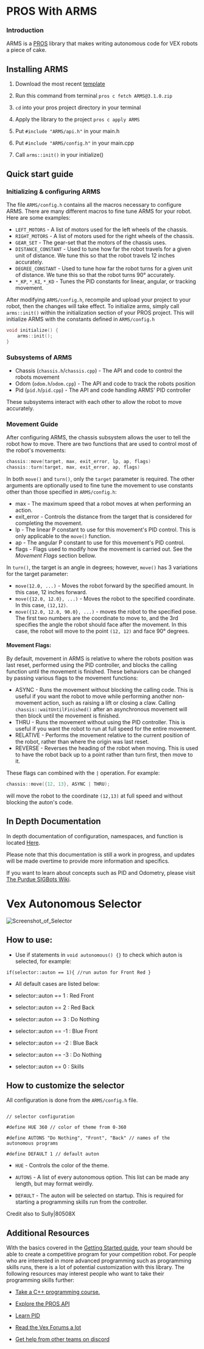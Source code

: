 
# PROS With ARMS



### Introduction
ARMS is a [PROS](https://pros.cs.purdue.edu/) library that makes writing autonomous code for VEX robots a piece of cake. 

  

## Installing ARMS

1. Download the most recent [template](https://github.com/purduesigbots/ARMS/releases)

2. Run this command from terminal `pros c fetch ARMS@3.1.0.zip`

3.  `cd` into your pros project directory in your terminal

4. Apply the library to the project `pros c apply ARMS`

5. Put `#include "ARMS/api.h"` in your main.h

6. Put `#include "ARMS/config.h"` in your main.cpp

7. Call `arms::init()` in your initialize()


## Quick start guide 
### Initializing & configuring ARMS 
The file `ARMS/config.h` contains all the macros necessary to configure ARMS. There are many different macros to fine tune ARMS for your robot. Here are some examples:

* `LEFT_MOTORS` - A list of motors used for the left wheels of the chassis.
* `RIGHT_MOTORS` - A list of motors used for the right wheels of the chassis.
* `GEAR_SET`	- The gear-set that the motors of the chassis uses.
* `DISTANCE_CONSTANT` - Used to tune how far the robot travels for a given unit of distance. We tune this so that the robot travels 12 inches accurately.
* `DEGREE_CONSTANT` - Used to tune how far the robot turns for a given unit of distance. We tune this so that the robot turns 90° accurately.
* `*_KP`, `*_KI`, `*_KD` - Tunes the PID constants for linear, angular, or tracking movement.

After modifying `ARMS/config.h`, recompile and upload your project to your robot, then the changes will take effect. 
To initialize arms, simply call `arms::init()` within the initialization section of your PROS project. This will initialize ARMS with the constants defined in `ARMS/config.h`
```cpp
void initialize() {
	arms::init();
}
```
### Subsystems of ARMS
* Chassis (`chassis.h`/`chassis.cpp`) - The API and code to control the robots movement
* Odom (`odom.h`/`odom.cpp`) - The API and code to track the robots position
* Pid (`pid.h`/`pid.cpp`) - The API and code handling ARMS' PID controller

These subsystems interact with each other to allow the robot to move accurately.

### Movement Guide
After configuring ARMS, the chassis subsystem allows the user to tell the robot how to move. There are two functions that are used to control most of the robot's movements:
```cpp 
chassis::move(target, max, exit_error, lp, ap, flags)
chassis::turn(target, max, exit_error, ap, flags)
```

In both `move()` and `turn()`, only the `target` parameter is required. The other arguments are optionally used to fine tune the movement to use constants other than those specified in `ARMS/config.h`:
* max - The maximum speed that a robot moves at when performing an action.
* exit_error - Controls the distance from the target that is considered for completing the movement.
* lp - The linear P constant to use for this movement's PID control. This is only applicable to the `move()` function.
* ap - The angular P constant to use for this movement's PID control.
* flags - Flags used to modify how the movement is carried out. See the _Movement Flags_ section bellow. 

In `turn()`,  the target is an angle in degrees; however, `move()` has 3 variations for the target parameter:
* `move(12.0, ...)` - Moves the robot forward by the specified amount. In this case, 12 inches forward.
* `move({12.0, 12.0}, ...)` - Moves the robot to the specified coordinate. In this case, `(12,12)`.
* `move({12.0, 12.0, 90.0}, ...)` - moves the robot to the specified pose. The first two numbers are the coordinate to move to, and the 3rd specifies the angle the robot should face after the movement. In this case, the robot will move to the point `(12, 12)` and face 90° degrees.

#### Movement Flags:
By default, movement in ARMS is relative to where the robots position was last reset, performed using the PID controller, and blocks the calling function until the movement is finished. These behaviors can be changed by passing various flags to the movement functions:
* ASYNC - Runs the movement without blocking the calling code. This is useful if you want the robot to move while performing another non-movement action, such as raising a lift or closing a claw. Calling `chassis::waitUntilFinished()` after an asynchronous movement will then block until the movement is finished.
* THRU - Runs the movement without using the PID controller. This is useful if you want the robot to run at full speed for the entire movement. 
* RELATIVE - Performs the movement relative to the current position of the robot, rather than where the origin was last reset.
* REVERSE - Reverses the heading of the robot when moving. This is used to have the robot back up to a point rather than turn first, then move to it. 

These flags can  combined with the `|` operation. For example:
```cpp
chassis::move({12, 13}, ASYNC | THRU); 
```
will move the robot to the coordinate `(12,13)` at full speed and without blocking the auton's code. 

## In Depth Documentation
In depth documentation of configuration, namespaces, and function is located [Here](https://purduesigbots.github.io/ARMS-doxygen-docs/).

Please note that this documentation is still a work in progress, and updates will be made overtime to provide more information and specifics.

If you want to learn about concepts such as PID and Odometry, please visit [The Purdue SIGBots Wiki](https://wiki.purduesigbots.com/).

# Vex Autonomous Selector

![Screenshot_of_Selector](https://user-images.githubusercontent.com/22580992/67626102-d9e1d080-f814-11e9-84cd-63a44e6a35af.png)

  

## How to use:

* Use if statements in `void autonomous() {}` to check which auton is selected, for example:

```if(selector::auton == 1){ //run auton for Front Red }```

  

* All default cases are listed below:

* selector::auton == 1 : Red Front

* selector::auton == 2 : Red Back

* selector::auton == 3 : Do Nothing

* selector::auton == -1 : Blue Front

* selector::auton == -2 : Blue Back

* selector::auton == -3 : Do Nothing

* selector::auton == 0 : Skills

  

## How to customize the selector

All configuration is done from the `ARMS/config.h` file.

```

// selector configuration

#define HUE 360 // color of theme from 0-360

#define AUTONS "Do Nothing", "Front", "Back" // names of the autonomous programs

#define DEFAULT 1 // default auton

```

*  `HUE` - Controls the color of the theme.

*  `AUTONS` - A list of every autonomous option. This list can be made any length, but may format weirdly.

*  `DEFAULT` - The auton will be selected on startup. This is required for starting a programming skills run from the controller.

  

Credit also to Sully|80508X

  

## Additional Resources

With the basics covered in the [Getting Started guide](https://arms.readthedocs.io/), your team should be able to create a competitive program for your competition robot. For people who are interested in more advanced programming such as programming skills runs, there is a lot of potential customization with this library. The following resources may interest people who want to take their programming skills further:

- [Take a C++ programming course.](https://www.codecademy.com/learn/learn-c-plus-plus)

- [Explore the PROS API](https://pros.cs.purdue.edu/v5/index.html)

- [Learn PID](http://georgegillard.com/documents/2-introduction-to-pid-controllers)

- [Read the Vex Forums a lot](http://vexforum.com)

- [Get help from other teams on discord](https://discordapp.com/invite/9JDWW8e)
